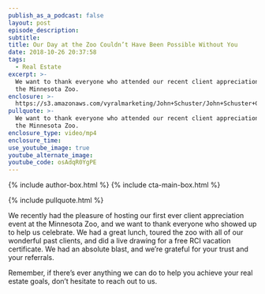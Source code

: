 ```yaml
---
publish_as_a_podcast: false
layout: post
episode_description:
subtitle:
title: Our Day at the Zoo Couldn’t Have Been Possible Without You
date: 2018-10-26 20:37:58
tags:
  - Real Estate
excerpt: >-
  We want to thank everyone who attended our recent client appreciation event at
  the Minnesota Zoo.
enclosure: >-
  https://s3.amazonaws.com/vyralmarketing/John+Schuster/John+Schuster+Group-+Zoo+Thank+You.mp4
pullquote: >-
  We want to thank everyone who attended our recent client appreciation event at
  the Minnesota Zoo.
enclosure_type: video/mp4
enclosure_time:
use_youtube_image: true
youtube_alternate_image:
youtube_code: osAdqR0YgPE
---
```


{% include author-box.html %}
{% include cta-main-box.html %}

{% include pullquote.html %}

We recently had the pleasure of hosting our first ever client appreciation event at the Minnesota Zoo, and we want to thank everyone who showed up to help us celebrate. We had a great lunch, toured the zoo with all of our wonderful past clients, and did a live drawing for a free RCI vacation certificate. We had an absolute blast, and we’re grateful for your trust and your referrals.

Remember, if there’s ever anything we can do to help you achieve your real estate goals, don’t hesitate to reach out to us.